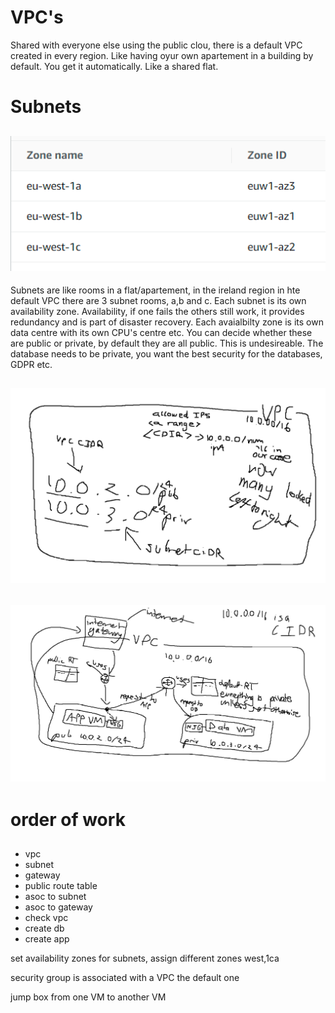 # VPC's
Shared with everyone else using the public clou, there is a default VPC created in every region.
Like having oyur own apartement in a building by default. You get it automatically. Like a shared flat.
# Subnets
## ![subnets](image.png)
Subnets are like rooms in a flat/apartement, in the ireland region in hte default VPC there are 3 subnet rooms, a,b and c. Each subnet is its own availability zone. Availability, if one fails the others still work, it provides redundancy and is part of disaster recovery. Each avaialbilty zone is its own data centre with its own CPU's centre etc.
You can decide whether these are public or private, by default they are all public. This is undesireable.
The database needs to be private, you want the best security for the databases, GDPR etc.
## ![Alt text](image-1.png)
## ![Alt text](image-2.png)
# order of work
##
- vpc
- subnet
- gateway
- public route table
- asoc to subnet
- asoc to gateway
- check vpc
- create db
- create app

set availability zones for subnets, assign different zones west,1ca

security group is associated with a VPC
the default one

jump box from one VM to another VM

